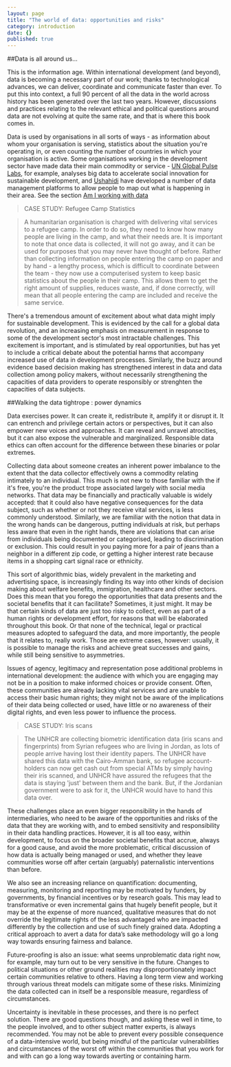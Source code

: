 ```yaml
---
layout: page
title: "The world of data: opportunities and risks"
category: introduction
date: {}
published: true
---
```


##Data is all around us... 

This is the information age. Within international development (and beyond), data is becoming a necessary part of our work; thanks to technological advances, we can deliver, coordinate and communicate faster than ever. To put this into context, a full 90 percent of all the data in the world across history has been generated over the last two years. However, discussions and practices relating to the relevant ethical and political questions around data are not evolving at quite the same rate, and that is where this book comes in. 

Data is used by organisations in all sorts of ways - as information about whom your organisation is serving, statistics about the situation you're operating in, or even counting the number of countries in which your organisation is active. Some organisations working in the development sector have made data their main commodity or service - [UN Global Pulse Labs](http://www.unglobalpulse.org/), for example, analyses big data to accelerate social innovation for sustainable development, and [Ushahidi](http://www.ushahidi.com/) have developed a number of data management platforms to allow people to map out what is happening in their area. See the section [Am I working with data](http://primer.responsibledata.io/introduction/am-i-working-with-data.html)

>CASE STUDY: Refugee Camp Statistics

>A humanitarian organisation is charged with delivering vital services to a refugee camp. In order to do so, they need to know how many people are living in the camp, and what their needs are. It is important to note that once data is collected, it will not go away, and it can be used for purposes that you may never have thought of before. Rather than collecting information on people entering the camp on paper and by hand - a lengthy process, which is difficult to coordinate between the team - they now use a computerised system to keep basic statistics about the people in their camp. This allows them to get the right amount of supplies, reduces waste, and, if done correctly, will mean that all people entering the camp are included and receive the same service. 

There's a tremendous amount of excitement about what data might imply for sustainable development. This is evidenced by the call for a global data revolution, and an increasing emphasis on measurement in response to some of the development sector's most intractable challenges. This excitement is important, and is stimulated by real opportunities, but has yet to include a critical debate about the potential harms that accompany increased use of data in development processes. Similarly, the buzz around evidence based decision making has strengthened interest in data and data collection among policy makers, without necessarily strengthening the capacities of data providers to operate responsibly or strenghten the capacities of data subjects. 

##Walking the data tightrope : power dynamics

Data exercises power. It can create it, redistribute it, amplify it or disrupt it. It can entrench and privilege certain actors or perspectives, but it can also empower new voices and approaches. It can reveal and unravel atrocities, but it can also expose the vulnerable and marginalized. Responsible data ethics can often account for the difference between these binaries or polar extremes.

Collecting data about someone creates an inherent power imbalance to the extent that the data collector effectively owns a commodity relating intimately to an individual. This much is not new to those familiar with the if it's free, you're the product trope associated largely with social media networks. That data may be financially and practically valuable is widely accepted: that it could also have negative consequences for the data subject, such as whether or not they receive vital services, is less commonly understood.  Similarly, we are familiar with the notion that data in the wrong hands can be dangerous, putting individuals at risk, but perhaps less aware that even in the right hands, there are violations that can arise from individuals being documented or categorised, leading to discrimination or exclusion. This could result in you paying more for a pair of jeans than a neighbor in a different zip code, or getting a higher interest rate because items in a shopping cart signal race or ethnicity. 

This sort of algorithmic bias, widely prevalent in the marketing and advertising space, is increasingly finding its way into other kinds of decision making about welfare benefits, immigration, healthcare and other sectors. Does this mean that you forego the opportunities that data presents and the societal benefits that it can facilitate? Sometimes, it just might. It may be that certain kinds of data are just too risky to collect, even as part of a human rights or development effort, for reasons that will be elaborated throughout this book. Or that none of the technical, legal or practical measures adopted to safeguard the data, and more importantly, the people that it relates to, really work. Those are extreme cases, however: usually, it is possible to manage the risks and achieve great successes and gains, while still being sensitive to asymmetries. 

Issues of agency, legitimacy and representation pose additional problems in international development: the audience with which you are engaging may not be in a position to make informed choices or provide consent. Often, these communities are already lacking vital services and are unable to access their basic human rights; they might not be aware of the implications of their data being collected or used, have little or no awareness of their digital rights, and even less power to influence the process. 

>CASE STUDY: Iris scans

>The UNHCR are collecting biometric identification data (iris scans and fingerprints) from Syrian refugees who are living in Jordan, as lots of people arrive having lost their identity papers. The UNHCR have shared this data with the Cairo-Amman bank, so refugee account-holders can now get cash out from special ATMs by simply having their iris scanned, and UNHCR have assured the refugees that the data is staying 'just' between them and the bank. But, if the Jordanian government were to ask for it, the UNHCR would have to hand this data over.

These challenges place an even bigger responsibility in the hands of intermediaries, who need to be aware of the opportunities and risks of the data that they are working with, and to embed sensitivity and responsibility in their data handling practices. However, it is all too easy, within development, to focus on the broader societal benefits that accrue, always for a good cause, and avoid the more problematic, critical discussion of how data is actually being managed or used, and whether they leave communities worse off after certain (arguably) paternalistic interventions than before. 

We also see an increasing reliance on quantification: documenting, measuring, monitoring and reporting may be motivated by funders, by governments, by financial incentives or by research goals. This may lead to transformative or even incremental gains that hugely benefit people, but it may be at the expense of more nuanced, qualitative measures that do not override the legitimate rights of the less advantaged who are impacted differently by the collection and use of such finely grained data. Adopting a critical approach to avert a data for data’s sake methodology will go a long way towards ensuring fairness and balance.

Future-proofing is also an issue: what seems unproblematic data right now, for example, may turn out to be very sensitive in the future. Changes to political situations or other ground realities may disproportionately impact certain communities relative to others. Having a long term view and working through various threat models can mitigate some of these risks. Minimizing the data collected can in itself be a responsible measure, regardless of circumstances.

Uncertainty is inevitable in these processes, and there is no perfect solution. There are good questions though, and asking these well in time,  to the people involved, and to other subject matter experts, is always recommended. You may not be able to prevent every possible consequence of a data-intensive world, but being mindful of the particular vulnerabilities and circumstances of the worst off within the communities that you work for and with can go a long way towards averting or containing harm.